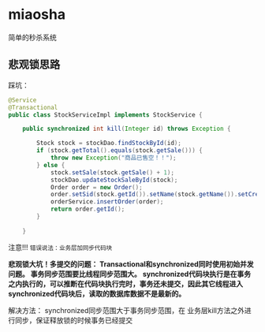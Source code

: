 # miaosha
简单的秒杀系统

## 悲观锁思路

踩坑：
```java
@Service
@Transactional
public class StockServiceImpl implements StockService {

    public synchronized int kill(Integer id) throws Exception {

        Stock stock = stockDao.findStockById(id);
        if (stock.getTotal().equals(stock.getSale())) {
            throw new Exception("商品已售空！！");
        } else {
            stock.setSale(stock.getSale() + 1);
            stockDao.updateStockSaleById(stock);
            Order order = new Order();
            order.setSid(stock.getId()).setName(stock.getName()).setCreateTime(new Date());
            orderService.insertOrder(order);
            return order.getId();
        }
        
    }
```
注意!!! `错误说法：业务层加同步代码块`

**悲观锁大坑！多提交的问题：
Transactional和synchronized同时使用初始并发问题。
事务同步范围要比线程同步范围大。
synchronized代码块执行是在事务之内执行的，可以推断在代码块执行完时，事务还未提交，因此其它线程进入synchronized代码块后，读取的数据库数据不是最新的。**

解决方法：
synchronized同步范围大于事务同步范围，在 业务层kill方法之外进行同步，保证释放锁的时候事务已经提交
```java

```





